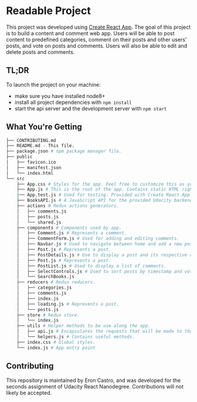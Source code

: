 # Readable Project
This project was developed using [Create React App](https://github.com/facebook/create-react-app).
The goal of this project is to build a content and comment web app. Users will be able to post content to predefined categories, comment on their posts and other users' posts, and vote on posts and comments. Users will also be able to edit and delete posts and comments.

## TL;DR

To launch the project on your machine:

* make sure you have installed node8+
* install all project dependencies with `npm install`
* start the api server and the development server with `npm start`

## What You're Getting
```bash
├── CONTRIBUTING.md
├── README.md - This file.
├── package.json # npm package manager file.
├── public
│   ├── favicon.ico
│   ├── manifest.json
│   └── index.html
└── src
    ├── App.css # Styles for the app. Feel free to customize this as you desire.
    ├── App.js # This is the root of the app. Contains static HTML right now.
    |── App.test.js # Used for testing. Provided with Create React App.
    ├── BooksAPI.js # A JavaScript API for the provided Udacity backend. Instructions for the methods are below.
    ├── actions # Redux actions generators.
    │   ├── comments.js
    │   ├── posts.js
    │   └── shared.js
    ├── components # Components used by app.
    │   ├── Comment.js # Represents a comment.
    │   ├── CommentForm.js # Used for adding and editing comments.
    │   ├── Navbar.js # Used to navigate between home and add a new post views.
    │   ├── Post.js # Represents a post.
    │   ├── PostDetails.js # Use to display a post and its respective comments.
    │   ├── Post.js # Represents a post.
    │   ├── PostList.js # Used to display a list of comments.
    │   ├── SelectControls.js # Used to sort posts by timestamp and vote score.
    │   └── SearchBooks.js
    ├── reducers # Redux reducers.
    │   ├── categories.js
    │   ├── comments.js
    │   ├── index.js
    │   ├── loading.js # Represents a post.
    │   └── posts.js
    ├── store # Redux store.
    │   └── index.js
    ├── utils # Helper methods to be use along the app.
    │   ├── api.js # Encapsulates the requests that will be made to the api server.
    │   └── helpers.js # Contains useful methods.
    ├── index.css # Global styles.
    └── index.js # App entry point
```


## Contributing

This repository is maintained by Eron Castro, and was developed for the seconds assignment of Udacity React Nanodegree. Contributions will not likely be accepted.
